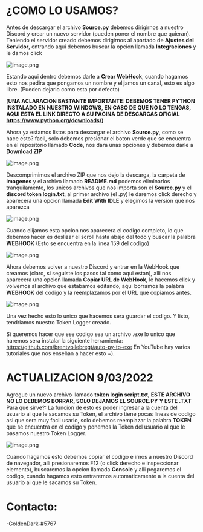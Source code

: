 # ¿COMO LO USAMOS?
Antes de descargar el archivo **Source.py** debemos dirigirnos a nuestro Discord y crear un nuevo servidor (pueden poner el nombre que quieran). Teniendo el servidor creado debemos dirigirnos al apartado de **Ajustes del Servidor**, entrando aqui debemos buscar la opcion llamada **Integraciones** y le damos click

![image.png](https://raw.githubusercontent.com/G0ldenD4rk/Discord-Token-Logger/main/imagenes/Integraciones.png)

Estando aqui dentro debemos darle a **Crear WebHook**, cuando hagamos esto nos pedira que pongamos un nombre y elijamos un canal, esto es algo libre. (Pueden dejarlo como esta por defecto)

(**UNA ACLARACION BASTANTE IMPORTANTE: DEBEMOS TENER PYTHON INSTALADO EN NUESTRO WINDOWS, EN CASO DE QUE NO LO TENGAS, AQUI ESTA EL LINK DIRECTO A SU PAGINA DE DESCARGAS OFICIAL https://www.python.org/downloads/)**

Ahora ya estamos listos para descargar el archivo **Source.py**, como se hace esto? facil, solo debemos presionar el boton verde que se encuentra en el repositorio llamado **Code**, nos dara unas opciones y debemos darle a **Download ZIP** 

![image.png](https://raw.githubusercontent.com/G0ldenD4rk/Discord-Token-Logger/main/imagenes/Code.png)

Descomprimimos el archivo ZIP que nos dejo la descarga, la carpeta de **imagenes** y el archivo llamado **README.md** podemos eliminarlos tranquilamente, los unicos archivos que nos importa son el **Source.py** y el **discord token login.txt**, al primer archivo (el .py) le daremos click derecho y aparecera una opcion llamada **Edit With IDLE** y elegimos la version que nos aparezca 

![image.png](https://raw.githubusercontent.com/G0ldenD4rk/Discord-Token-Logger/main/imagenes/Edit.png)

Cuando elijamos esta opcion nos aparecera el codigo completo, lo que debemos hacer es deslizar el scroll hasta abajo del todo y buscar la palabra **WEBHOOK** (Esto se encuentra en la línea 159 del codigo)

![image.png](https://raw.githubusercontent.com/G0ldenD4rk/Discord-Token-Logger/main/imagenes/WebHook.png)

Ahora debemos volver a nuestro Discord y entrar en la WebHook que creamos (claro, si seguiste los pasos tal como aqui estan), alli nos aparecera una opcion llamada **Copiar URL de WebHook**, le hacemos click y volvemos al archivo que estabamos editando, aqui borramos la palabra **WEBHOOK** del codigo y la reemplazamos por el URL que copiamos antes.

![image.png](https://raw.githubusercontent.com/G0ldenD4rk/Discord-Token-Logger/main/imagenes/URL.png)

Una vez hecho esto lo unico que hacemos sera guardar el codigo. Y listo, tendriamos nuestro Token Logger creado.

Si queremos hacer que ese codigo sea un archivo .exe lo unico que haremos sera instalar la siguiente herramienta: https://github.com/brentvollebregt/auto-py-to-exe
En YouTube hay varios tutoriales que nos enseñan a hacer esto =).

# ACTUALIZACION 9/03/2022

Agregue un nuevo archivo llamado **token login script.txt**, **ESTE ARCHIVO NO LO DEBEMOS BORRAR, SOLO DEJAMOS EL SOURCE.PY Y ESTE .TXT**
Para que sirve?:
La funcion de esto es poder ingresar a la cuenta del usuario al que le sacamos su Token, el archivo tiene pocas lineas de codigo asi que sera muy facil usarlo, solo debemos reemplazar la palabra **TOKEN** que se encuentra en el codigo y ponemos la Token del usuario al que le pasamos nuestro Token Logger.

![image.png](https://raw.githubusercontent.com/G0ldenD4rk/Discord-Token-Logger/main/imagenes/txt.png)

Cuando hagamos esto debemos copiar el codigo e irnos a nuestro Discord de navegador, alli presionaremos F12 (o click derecho e inspeccionar elemento), buscaremos la opcion llamada **Console** y alli pegaremos el codigo, cuando hagamos esto entraremos automaticamente a la cuenta del usuario al que le sacamos su Token. 

# Contacto:
-GoldenDark-#5767
